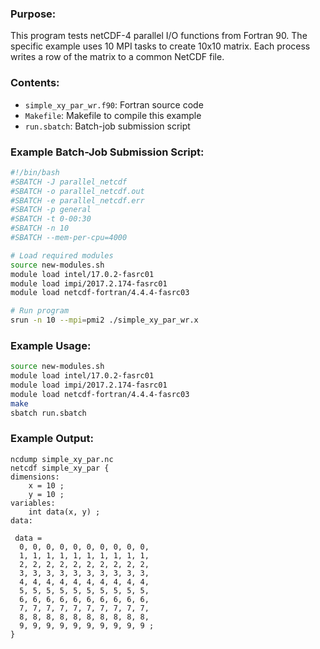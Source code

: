 ### Purpose:

This program tests netCDF-4 parallel I/O functions from Fortran 90. The specific example uses 10 MPI tasks to create 10x10 matrix. Each process writes a row of the matrix to a common NetCDF file.  

### Contents:

* <code>simple\_xy\_par_wr.f90</code>: Fortran source code
* <code>Makefile</code>: Makefile to compile this example
* <code>run.sbatch</code>: Batch-job submission script

### Example Batch-Job Submission Script:

```bash
#!/bin/bash
#SBATCH -J parallel_netcdf
#SBATCH -o parallel_netcdf.out
#SBATCH -e parallel_netcdf.err
#SBATCH -p general
#SBATCH -t 0-00:30
#SBATCH -n 10
#SBATCH --mem-per-cpu=4000

# Load required modules
source new-modules.sh
module load intel/17.0.2-fasrc01
module load impi/2017.2.174-fasrc01
module load netcdf-fortran/4.4.4-fasrc03

# Run program
srun -n 10 --mpi=pmi2 ./simple_xy_par_wr.x
```

### Example Usage:

```bash
source new-modules.sh
module load intel/17.0.2-fasrc01
module load impi/2017.2.174-fasrc01
module load netcdf-fortran/4.4.4-fasrc03
make
sbatch run.sbatch
```

### Example Output:

```
ncdump simple_xy_par.nc
netcdf simple_xy_par {
dimensions:
	x = 10 ;
	y = 10 ;
variables:
	int data(x, y) ;
data:

 data =
  0, 0, 0, 0, 0, 0, 0, 0, 0, 0,
  1, 1, 1, 1, 1, 1, 1, 1, 1, 1,
  2, 2, 2, 2, 2, 2, 2, 2, 2, 2,
  3, 3, 3, 3, 3, 3, 3, 3, 3, 3,
  4, 4, 4, 4, 4, 4, 4, 4, 4, 4,
  5, 5, 5, 5, 5, 5, 5, 5, 5, 5,
  6, 6, 6, 6, 6, 6, 6, 6, 6, 6,
  7, 7, 7, 7, 7, 7, 7, 7, 7, 7,
  8, 8, 8, 8, 8, 8, 8, 8, 8, 8,
  9, 9, 9, 9, 9, 9, 9, 9, 9, 9 ;
}
```

